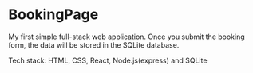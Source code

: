 # BookingPage

My first simple full-stack web application. Once you submit the booking form, the data will be stored in the SQLite database.

Tech stack: HTML, CSS, React, Node.js(express) and SQLite
